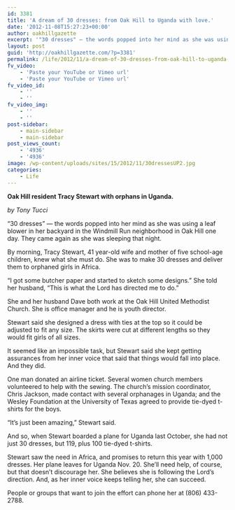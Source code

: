 ```yaml
---
id: 3381
title: 'A dream of 30 dresses: from Oak Hill to Uganda with love.'
date: '2012-11-08T15:27:23+00:00'
author: oakhillgazette
excerpt: '"30 dresses" — the words popped into her mind as she was using a leaf blower in her backyard in the Windmill Run neighborhood in Oak Hill one day. They came again as she was sleeping that night.'
layout: post
guid: 'http://oakhillgazette.com/?p=3381'
permalink: /life/2012/11/a-dream-of-30-dresses-from-oak-hill-to-uganda-with-love/
fv_video:
    - 'Paste your YouTube or Vimeo url'
    - 'Paste your YouTube or Vimeo url'
fv_video_id:
    - ''
    - ''
fv_video_img:
    - ''
    - ''
post-sidebar:
    - main-sidebar
    - main-sidebar
post_views_count:
    - '4936'
    - '4936'
image: /wp-content/uploads/sites/15/2012/11/30dressesUP2.jpg
categories:
    - Life
---
```


**Oak Hill resident Tracy Stewart with orphans in Uganda.**

*by Tony Tucci*

“30 dresses” — the words popped into her mind as she was using a leaf blower in her backyard in the Windmill Run neighborhood in Oak Hill one day. They came again as she was sleeping that night.

By morning, Tracy Stewart, 41 year-old wife and mother of five school-age children, knew what she must do. She was to make 30 dresses and deliver them to orphaned girls in Africa.

“I got some butcher paper and started to sketch some designs.” She told her husband, “This is what the Lord has directed me to do.”

She and her husband Dave both work at the Oak Hill United Methodist Church. She is office manager and he is youth director.

Stewart said she designed a dress with ties at the top so it could be adjusted to fit any size. The skirts were cut at different lengths so they would fit girls of all sizes.

It seemed like an impossible task, but Stewart said she kept getting assurances from her inner voice that said that things would fall into place. And they did.

One man donated an airline ticket. Several women church members volunteered to help with the sewing. The church’s mission coordinator, Chris Jackson, made contact with several orphanages in Uganda; and the Wesley Foundation at the University of Texas agreed to provide tie-dyed t-shirts for the boys.

“It’s just been amazing,” Stewart said.

And so, when Stewart boarded a plane for Uganda last October, she had not just 30 dresses, but 119, plus 100 tie-dyed t-shirts.

Stewart saw the need in Africa, and promises to return this year with 1,000 dresses. Her plane leaves for Uganda Nov. 20. She’ll need help, of course, but that doesn’t discourage her. She believes she is following the Lord’s direction. And, as her inner voice keeps telling her, she can succeed.

People or groups that want to join the effort can phone her at (806) 433-2788.